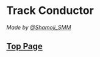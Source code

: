 # Track Conductor
*Made by [@Shamoji_SMM](https://x.com/Shamoji_SMM)*

## [Top Page](https://shamojismm.github.io/TrackConductor/top/index.html)
